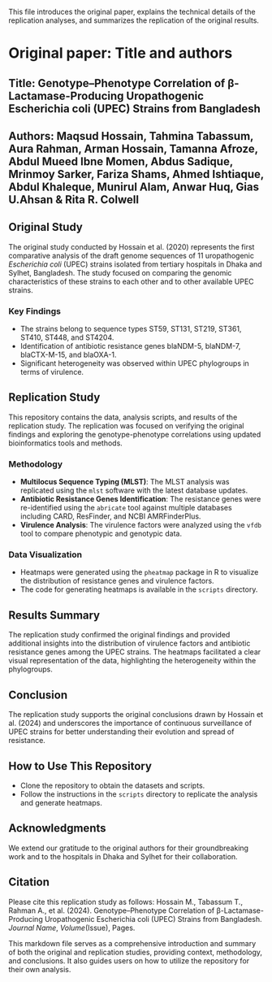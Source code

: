 This file introduces the original paper, explains the technical details of the replication analyses, and summarizes the replication of the original results.

# Original paper: Title and authors

## Title: Genotype–Phenotype Correlation of β-Lactamase-Producing Uropathogenic Escherichia coli (UPEC) Strains from Bangladesh

## Authors: Maqsud Hossain, Tahmina Tabassum, Aura Rahman, Arman Hossain, Tamanna Afroze, Abdul Mueed Ibne Momen, Abdus Sadique, Mrinmoy Sarker, Fariza Shams, Ahmed Ishtiaque, Abdul Khaleque, Munirul Alam, Anwar Huq, Gias U.Ahsan & Rita R. Colwell​

## Original Study
The original study conducted by Hossain et al. (2020) represents the first comparative analysis of the draft genome sequences of 11 uropathogenic *Escherichia coli* (UPEC) strains isolated from tertiary hospitals in Dhaka and Sylhet, Bangladesh. The study focused on comparing the genomic characteristics of these strains to each other and to other available UPEC strains.

### Key Findings
- The strains belong to sequence types ST59, ST131, ST219, ST361, ST410, ST448, and ST4204.
- Identification of antibiotic resistance genes blaNDM-5, blaNDM-7, blaCTX-M-15, and blaOXA-1.
- Significant heterogeneity was observed within UPEC phylogroups in terms of virulence.

## Replication Study
This repository contains the data, analysis scripts, and results of the replication study. The replication was focused on verifying the original findings and exploring the genotype-phenotype correlations using updated bioinformatics tools and methods.

### Methodology
- **Multilocus Sequence Typing (MLST)**: The MLST analysis was replicated using the `mlst` software with the latest database updates.
- **Antibiotic Resistance Genes Identification**: The resistance genes were re-identified using the `abricate` tool against multiple databases including CARD, ResFinder, and NCBI AMRFinderPlus.
- **Virulence Analysis**: The virulence factors were analyzed using the `vfdb` tool to compare phenotypic and genotypic data.

### Data Visualization
- Heatmaps were generated using the `pheatmap` package in R to visualize the distribution of resistance genes and virulence factors.
- The code for generating heatmaps is available in the `scripts` directory.

## Results Summary
The replication study confirmed the original findings and provided additional insights into the distribution of virulence factors and antibiotic resistance genes among the UPEC strains. The heatmaps facilitated a clear visual representation of the data, highlighting the heterogeneity within the phylogroups.

## Conclusion
The replication study supports the original conclusions drawn by Hossain et al. (2024) and underscores the importance of continuous surveillance of UPEC strains for better understanding their evolution and spread of resistance.

## How to Use This Repository
- Clone the repository to obtain the datasets and scripts.
- Follow the instructions in the `scripts` directory to replicate the analysis and generate heatmaps.

## Acknowledgments
We extend our gratitude to the original authors for their groundbreaking work and to the hospitals in Dhaka and Sylhet for their collaboration.

## Citation
Please cite this replication study as follows:
Hossain M., Tabassum T., Rahman A., et al. (2024). Genotype–Phenotype Correlation of β-Lactamase-Producing Uropathogenic Escherichia coli (UPEC) Strains from Bangladesh. *Journal Name*, *Volume*(Issue), Pages.

This markdown file serves as a comprehensive introduction and summary of both the original and replication studies, providing context, methodology, and conclusions. It also guides users on how to utilize the repository for their own analysis.
